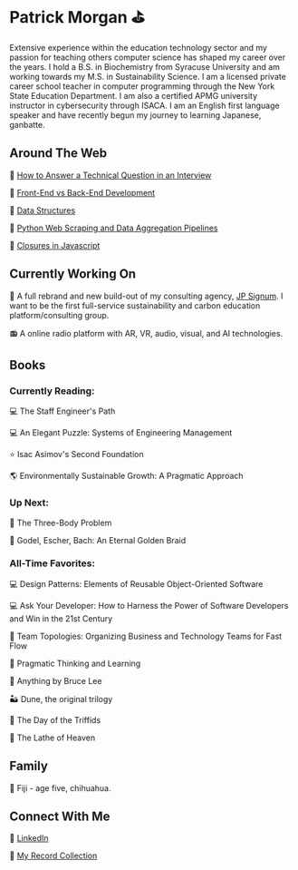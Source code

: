 # Patrick Morgan :golf:

Extensive experience within the education technology sector and my passion for teaching others computer science has shaped my career over the years. I hold a B.S. in Biochemistry from Syracuse University and am working towards my M.S. in Sustainability Science. I am a licensed private career school teacher in computer programming through the New York State Education Department. I am also a certified APMG university instructor in cybersecurity through ISACA. I am an English first language speaker and have recently begun my journey to learning Japanese, ganbatte.

## Around The Web

:movie_camera: [How to Answer a Technical Question in an Interview](https://www.youtube.com/watch?v=-cGg9G4Bt-o)

:movie_camera: [Front-End vs Back-End Development](https://www.youtube.com/watch?v=9yq62ySFNLw)

:movie_camera: [Data Structures](https://www.youtube.com/watch?v=ubR5hrljb5s)

:snake: [Python Web Scraping and Data Aggregation Pipelines](https://www.jpsignum.com/blog/5c6ba462f909a641d754fe79)

:book: [Closures in Javascript](https://gist.github.com/jp-signum/286e0d618936661b9638ef0eec58f755)

## Currently Working On

:construction: A full rebrand and new build-out of my consulting agency, [JP Signum](https://www.jpsignum.com). I want to be the first full-service sustainability and carbon education platform/consulting group.

:radio: A online radio platform with AR, VR, audio, visual, and AI technologies.

## Books

### Currently Reading:

:computer: The Staff Engineer's Path

:computer: An Elegant Puzzle: Systems of Engineering Management

:star: Isac Asimov's Second Foundation

:earth_americas: Environmentally Sustainable Growth: A Pragmatic Approach

### Up Next:

:milky_way: The Three-Body Problem

:brain: Godel, Escher, Bach: An Eternal Golden Braid

### All-Time Favorites:

:computer: Design Patterns: Elements of Reusable Object-Oriented Software

:computer: Ask Your Developer: How to Harness the Power of Software Developers and Win in the 21st Century

:information_desk_person: Team Topologies: Organizing Business and Technology Teams for Fast Flow

:brain: Pragmatic Thinking and Learning

:brain: Anything by Bruce Lee

:desert: Dune, the original trilogy

:herb: The Day of the Triffids

:office: The Lathe of Heaven

## Family

:dog: Fiji - age five, chihuahua.


## Connect With Me

:link: [LinkedIn](https://www.linkedin.com/in/pjmorgan)

:musical_note: [My Record Collection](https://www.discogs.com/user/james_shizaru/collection)

